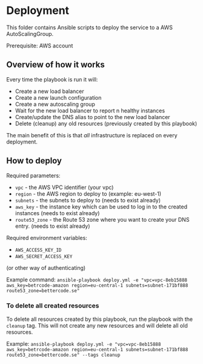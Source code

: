 # Deployment

This folder contains Ansible scripts to deploy the service
to a AWS AutoScalingGroup.

Prerequisite: AWS account

## Overview of how it works

Every time the playbook is run it will:

* Create a new load balancer
* Create a new launch configuration
* Create a new autoscaling group
* Wait for the new load balancer to report n healthy instances
* Create/update the DNS alias to point to the new load balancer
* Delete (cleanup) any old resources (previously created by this playbook)

The main benefit of this is that *all* infrastructure is replaced on every deployment.
 

## How to deploy

Required parameters:

* `vpc` - the AWS VPC identifier (your vpc)
* `region` - the AWS region to deploy to (example: eu-west-1)
* `subnets` - the subnets to deploy to (needs to exist already)
* `aws_key` - the instance key which can be used to log in to the created instances (needs to exist already)
* `route53_zone` - the Route 53 zone where you want to create your DNS entry. (needs to exist already)

Required environment variables:
* `AWS_ACCESS_KEY_ID`
* `AWS_SECRET_ACCESS_KEY`

(or other way of authenticating)

Example command: `ansible-playbook deploy.yml -e "vpc=vpc-8eb15888 aws_key=betrcode-amazon region=eu-central-1 subnets=subnet-171bf888 route53_zone=bettercode.se"`

### To delete all created resources

To delete all resources created by this playbook, 
run the playbook with the `cleanup` tag. This will not create
any new resources and will delete all old resources. 

Example: `ansible-playbook deploy.yml -e "vpc=vpc-8eb15888 aws_key=betrcode-amazon region=eu-central-1 subnets=subnet-171bf888 route53_zone=bettercode.se" --tags cleanup`
